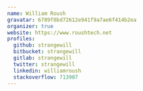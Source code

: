 ```yaml
---
name: William Roush
gravatar: 6789f8bd72612e941f9a7ae6f414b2ea
organizer: true
website: https://www.roushtech.net
profiles:
  github: strangewill
  bitbucket: strangewill
  gitlab: strangewill
  twitter: strangewill
  linkedin: williamroush
  stackoverflow: 713907
---
```

